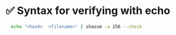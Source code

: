 # ✅ Syntax for verifying with echo

```bash
  echo "<hash>  <filename>" | shasum -a 256 --check
```
